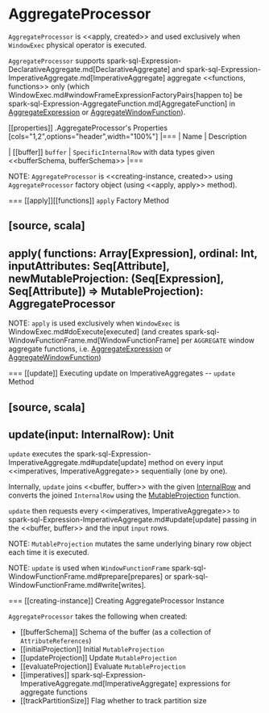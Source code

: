 # AggregateProcessor

`AggregateProcessor` is <<apply, created>> and used exclusively when `WindowExec` physical operator is executed.

`AggregateProcessor` supports spark-sql-Expression-DeclarativeAggregate.md[DeclarativeAggregate] and spark-sql-Expression-ImperativeAggregate.md[ImperativeAggregate] aggregate <<functions, functions>> only (which WindowExec.md#windowFrameExpressionFactoryPairs[happen to] be spark-sql-Expression-AggregateFunction.md[AggregateFunction] in [AggregateExpression](../expressions/AggregateExpression.md) or [AggregateWindowFunction](../expressions/AggregateWindowFunction.md)).

[[properties]]
.AggregateProcessor's Properties
[cols="1,2",options="header",width="100%"]
|===
| Name
| Description

| [[buffer]] `buffer`
| `SpecificInternalRow` with data types given <<bufferSchema, bufferSchema>>
|===

NOTE: `AggregateProcessor` is <<creating-instance, created>> using `AggregateProcessor` factory object (using <<apply, apply>> method).

=== [[apply]][[functions]] `apply` Factory Method

[source, scala]
----
apply(
  functions: Array[Expression],
  ordinal: Int,
  inputAttributes: Seq[Attribute],
  newMutableProjection: (Seq[Expression], Seq[Attribute]) => MutableProjection): AggregateProcessor
----

NOTE: `apply` is used exclusively when `WindowExec` is WindowExec.md#doExecute[executed] (and creates spark-sql-WindowFunctionFrame.md[WindowFunctionFrame] per `AGGREGATE` window aggregate functions, i.e. [AggregateExpression](../expressions/AggregateExpression.md) or [AggregateWindowFunction](../expressions/AggregateWindowFunction.md))

=== [[update]] Executing update on ImperativeAggregates -- `update` Method

[source, scala]
----
update(input: InternalRow): Unit
----

`update` executes the spark-sql-Expression-ImperativeAggregate.md#update[update] method on every input <<imperatives, ImperativeAggregate>> sequentially (one by one).

Internally, `update` joins <<buffer, buffer>> with the given [InternalRow](../InternalRow.md) and converts the joined `InternalRow` using the [MutableProjection](#updateProjection) function.

`update` then requests every <<imperatives, ImperativeAggregate>> to  spark-sql-Expression-ImperativeAggregate.md#update[update] passing in the <<buffer, buffer>> and the input `input` rows.

NOTE: `MutableProjection` mutates the same underlying binary row object each time it is executed.

NOTE: `update` is used when `WindowFunctionFrame` spark-sql-WindowFunctionFrame.md#prepare[prepares] or spark-sql-WindowFunctionFrame.md#write[writes].

=== [[creating-instance]] Creating AggregateProcessor Instance

`AggregateProcessor` takes the following when created:

* [[bufferSchema]] Schema of the buffer (as a collection of `AttributeReferences`)
* [[initialProjection]] Initial `MutableProjection`
* [[updateProjection]] Update `MutableProjection`
* [[evaluateProjection]] Evaluate `MutableProjection`
* [[imperatives]] spark-sql-Expression-ImperativeAggregate.md[ImperativeAggregate] expressions for aggregate functions
* [[trackPartitionSize]] Flag whether to track partition size
